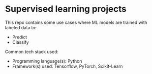 # Supervised learning projects

This repo contains some use cases where ML models are trained with labeled data to:
* Predict
* Classify

Common tech stack used:
* Programming language(s): Python
* Framework(s) used: Tensorflow, PyTorch, Scikit-Learn
